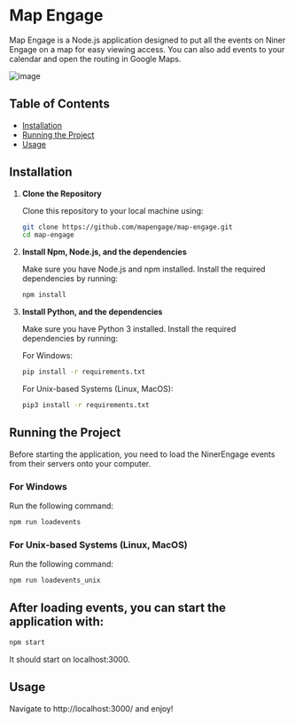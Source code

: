 # Map Engage

Map Engage is a Node.js application designed to put all the events on Niner Engage on a map for easy viewing access. You can also add events to your calendar and open the routing in Google Maps. 

![image](https://github.com/user-attachments/assets/e52cacfb-8200-4a2f-9ee8-eedb3e3ed622)


## Table of Contents

- [Installation](#installation)
- [Running the Project](#running-the-project)
- [Usage](#usage)

## Installation

1. **Clone the Repository**

   Clone this repository to your local machine using:

   ```bash
   git clone https://github.com/mapengage/map-engage.git
   cd map-engage
   ```

2. **Install Npm, Node.js, and the dependencies**

   Make sure you have Node.js and npm installed. Install the required dependencies by running:

   ```bash
   npm install
   ```

3. **Install Python, and the dependencies**

   Make sure you have Python 3 installed. Install the required dependencies by running:

   For Windows:
   
   ```bash
   pip install -r requirements.txt
   ```

   For Unix-based Systems (Linux, MacOS):

   ```bash
   pip3 install -r requirements.txt
   ```

## Running the Project

Before starting the application, you need to load the NinerEngage events from their servers onto your computer.

### For Windows

Run the following command:

```bash
npm run loadevents
```

### For Unix-based Systems (Linux, MacOS)

Run the following command:

```bash
npm run loadevents_unix
```

## After loading events, you can start the application with:

```bash
npm start
```

It should start on localhost:3000.

## Usage

Navigate to http://localhost:3000/ and enjoy!
